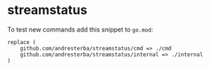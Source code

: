 streamstatus
==============================

To test new commands add this snippet to `go.mod`:

```
replace (
	github.com/andresterba/streamstatus/cmd => ./cmd
	github.com/andresterba/streamstatus/internal => ./internal
)
```
